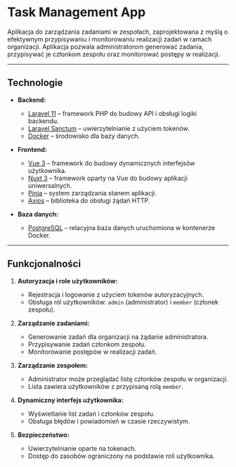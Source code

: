 # Task Management App

Aplikacja do zarządzania zadaniami w zespołach, zaprojektowana z myślą o efektywnym przypisywaniu i monitorowaniu realizacji zadań w ramach organizacji. Aplikacja pozwala administratorom generować zadania, przypisywać je członkom zespołu oraz monitorować postępy w realizacji.

---

## **Technologie**

- **Backend:**
  - [Laravel 11](https://laravel.com/) – framework PHP do budowy API i obsługi logiki backendu.
  - [Laravel Sanctum](https://laravel.com/docs/11.x/sanctum) – uwierzytelnianie z użyciem tokenów.
  - [Docker](https://www.docker.com/) – środowisko dla bazy danych.

- **Frontend:**
  - [Vue 3](https://vuejs.org/) – framework do budowy dynamicznych interfejsów użytkownika.
  - [Nuxt 3](https://nuxt.com/) – framework oparty na Vue do budowy aplikacji uniwersalnych.
  - [Pinia](https://pinia.vuejs.org/) – system zarządzania stanem aplikacji.
  - [Axios](https://axios-http.com/) – biblioteka do obsługi żądań HTTP.

- **Baza danych:**
  - [PostgreSQL](https://www.postgresql.org/) – relacyjna baza danych uruchomiona w kontenerze Docker.

---

## **Funkcjonalności**

1. **Autoryzacja i role użytkowników:**
   - Rejestracja i logowanie z użyciem tokenów autoryzacyjnych.
   - Obsługa ról użytkowników: `admin` (administrator) i `member` (członek zespołu).

2. **Zarządzanie zadaniami:**
   - Generowanie zadań dla organizacji na żądanie administratora.
   - Przypisywanie zadań członkom zespołu.
   - Monitorowanie postępów w realizacji zadań.

3. **Zarządzanie zespołem:**
   - Administrator może przeglądać listę członków zespołu w organizacji.
   - Lista zawiera użytkowników z przypisaną rolą `member`.

4. **Dynamiczny interfejs użytkownika:**
   - Wyświetlanie list zadań i członków zespołu.
   - Obsługa błędów i powiadomień w czasie rzeczywistym.

5. **Bezpieczeństwo:**
   - Uwierzytelnianie oparte na tokenach.
   - Dostęp do zasobów ograniczony na podstawie roli użytkownika.
